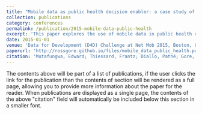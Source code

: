 ```yaml
---
title: "Mobile data as public health decision enabler: a case study of cardiac and neurological emergencies"
collection: publications
category: conferences
permalink: /publication/2015-mobile-data-public-health
excerpt: 'This paper explores the use of mobile data in public health decision-making, focusing on a case study involving cardiac and neurological emergencies.'
date: 2015-01-01
venue: 'Data for Development (D4D) Challenge at Net Mob 2015, Boston, USA, 7-10 April 2015'
paperurl: 'http://rossgore.github.io/files/mobile_data_public_health.pdf'
citation: 'Mutafungwa, Edward; Thiessard, Frantz; Diallo, Pathé; Gore, Ross; Jouhet, Vianney; Karray, Chiheb; Kheder, Nouha; Rym, Saddem; Hämäläinen, Jyri; Diallo, Gayo. (2015). "Mobile data as public health decision enabler: a case study of cardiac and neurological emergencies". <i>Data for Development (D4D) Challenge at Net Mob 2015, Boston, USA, 7-10 April 2015</i>.'
---
```

The contents above will be part of a list of publications, if the user clicks the link for the publication than the contents of section will be rendered as a full page, allowing you to provide more information about the paper for the reader. When publications are displayed as a single page, the contents of the above "citation" field will automatically be included below this section in a smaller font.